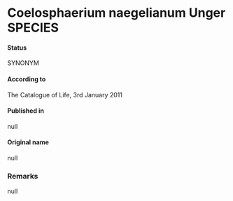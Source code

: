 # Coelosphaerium naegelianum Unger SPECIES

#### Status
SYNONYM

#### According to
The Catalogue of Life, 3rd January 2011

#### Published in
null

#### Original name
null

### Remarks
null